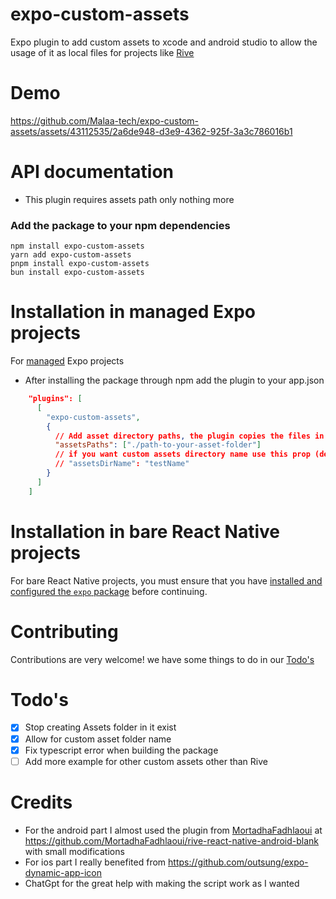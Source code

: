 # expo-custom-assets

Expo plugin to add custom assets to xcode and android studio to allow the usage of it as local files for projects like [Rive](https://help.rive.app/runtimes/overview/react-native/adding-rive-to-expo)

# Demo

<https://github.com/Malaa-tech/expo-custom-assets/assets/43112535/2a6de948-d3e9-4362-925f-3a3c786016b1>

# API documentation

- This plugin requires assets path only nothing more

### Add the package to your npm dependencies

```
npm install expo-custom-assets
yarn add expo-custom-assets
pnpm install expo-custom-assets
bun install expo-custom-assets
```

# Installation in managed Expo projects

For [managed](https://docs.expo.dev/archive/managed-vs-bare/) Expo projects

- After installing the package through npm add the plugin to your app.json

```json
    "plugins": [
      [
        "expo-custom-assets",
        {
          // Add asset directory paths, the plugin copies the files in the given paths to the app bundle folder named Assets
          "assetsPaths": ["./path-to-your-asset-folder"]
          // if you want custom assets directory name use this prop (default: "Assets")
          // "assetsDirName": "testName"
        }
      ]
    ]
```

# Installation in bare React Native projects

For bare React Native projects, you must ensure that you have [installed and configured the `expo` package](https://docs.expo.dev/bare/installing-expo-modules/) before continuing.

# Contributing

Contributions are very welcome! we have some things to do in our [Todo's](#Todo's)

# Todo's

- [x] Stop creating Assets folder in it exist
- [x] Allow for custom asset folder name
- [x] Fix typescript error when building the package
- [ ] Add more example for other custom assets other than Rive

# Credits

- For the android part I almost used the plugin from [MortadhaFadhlaoui](https://github.com/MortadhaFadhlaoui) at <https://github.com/MortadhaFadhlaoui/rive-react-native-android-blank> with small modifications
- For ios part I really benefited from <https://github.com/outsung/expo-dynamic-app-icon>
- ChatGpt for the great help with making the script work as I wanted
